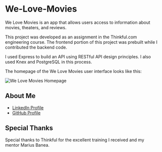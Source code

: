 # We-Love-Movies

We Love Movies is an app that allows users access to information about movies, theaters, and reviews.

This project was developed as an assignment in the Thinkful.com engineering course. The frontend portion of this project was prebuilt while I contributed the backend code.

I used Express to build an API using RESTful API design principles. I also used Knex and PostgreSQL in this process.

The homepage of the We Love Movies user interface looks like this:

![We Love Movies Homepage](https://res.cloudinary.com/strive/image/upload/w_1000,h_1000,c_limit/06596df6b4c59b453c69d84d2bc854b3-home.png)

## About Me

* [LinkedIn Profile](https://www.linkedin.com/in/david-arvidson/)
* [GitHub Profile](https://github.com/DavidxArvidson)

## Special Thanks

Special thanks to Thinkful for the excellent training I received and my mentor Marius Banea.

